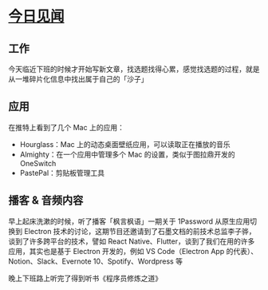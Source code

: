 # [今日见闻](https://github.com/phh95/gitblog/issues/3)

## 工作

今天临近下班的时候才开始写新文章，找选题找得心累，感觉找选题的过程，就是从一堆碎片化信息中找出属于自己的「沙子」

## 应用

在推特上看到了几个 Mac 上的应用：   

* Hourglass：Mac 上的动态桌面壁纸应用，可以读取正在播放的音乐
* Almighty：在一个应用中管理多个 Mac 的设置，类似于图拉鼎开发的 OneSwitch      
* PastePal：剪贴板管理工具    

## 播客 & 音频内容

早上起床洗漱的时候，听了播客「枫言枫语」一期关于 1Password 从原生应用切换到 Electron 技术的讨论，这期节目还邀请到了石墨文档的前技术总监李子骅，谈到了许多跨平台的技术，譬如 React Native、Flutter，谈到了我们在用的许多应用，其实也是基于 Electron 开发的，例如 VS Code（Electron App 的代表）、Notion、Slack、Evernote 10、Spotify、Wordpress 等    

晚上下班路上听完了得到听书《程序员修炼之道》      
